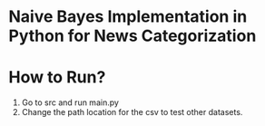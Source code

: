 # Naive Bayes Implementation in Python for News Categorization

# How to Run?

1) Go to src and run main.py
2) Change the path location for the csv to test other datasets.
